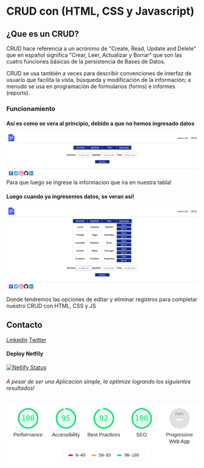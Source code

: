 # CRUD con (HTML, CSS y Javascript)

## ¿Que es un CRUD?

CRUD hace referencia a un acrónimo de "Create, Read, Update and Delete" que en español significa "Crear, Leer, Actualizar y Borrar" que son las cuatro funciones básicas de la persistencia de Bases de Datos.

CRUD se usa también a veces para describir convenciones de interfaz de usuario que facilita la vista, búsqueda y modificación de la información; a menudo se usa en programación de formularios (forms) e informes (reports). 

### Funcionamiento
#### Asi es como se vera al principio, debido a que no hemos ingresado datos
![Tabla donde iran los registros](images/uno.png)
Para que luego se ingrese la informacion que ira en nuestra tabla!

#### Luego cuando ya ingresemos datos, se veran así!
![Tabla donde iran los registros](images/dos.png)

Donde tendremos las opciones de editar y eliminar registros para completar nuestro CRUD con HTML, CSS y JS

## Contacto
[Linkedin](https://gt.linkedin.com/in/manuel-flores-abb71a15a/%7Bcountry%3Dno%2C+language%3Dno%7D?trk=people-guest_profile-result-card_result-card_full-click)
[Twitter](https://twitter.com/Gerardo_fq)

#### Deploy Netfily
[![Netlify Status](https://api.netlify.com/api/v1/badges/e8a0c6e7-a471-4345-bd15-632cdb765e7d/deploy-status)](https://app.netlify.com/sites/peaceful-volhard-95178f/deploys)


###### A pesar de ser una Aplicacion simple, la optimize logrando los siguientes resultados!
![Resultados](images/Mejorando.png)



